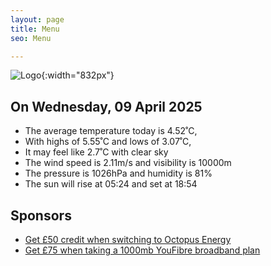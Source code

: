 ```yaml
---
layout: page
title: Menu
seo: Menu

---
```


![Logo](/images/logo.jpg){:width="832px"}

<!-- weather_marker starts -->
## On Wednesday, 09 April 2025

- The average temperature today is 4.52˚C,
- With highs of 5.55˚C and lows of 3.07˚C,
- It may feel like 2.7˚C with clear sky
- The wind speed is 2.11m/s and visibility is 10000m
- The pressure is 1026hPa and humidity is 81%
- The sun will rise at 05:24 and set at 18:54

<!-- weather_marker ends -->

## Sponsors

- [Get £50 credit when switching to Octopus Energy](https://bit.ly/3oD1nnS)
- [Get £75 when taking a 1000mb YouFibre broadband plan](https://aklam.io/91zWhU?)



